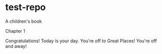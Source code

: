 # test-repo
A children's book

Chapter 1

Congratulations!
Today is your day.
You're off to Great Places!
You're off and away!
